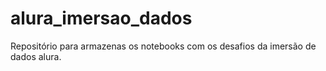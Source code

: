 # alura_imersao_dados
Repositório para armazenas os notebooks com os desafios da imersão de dados alura.
